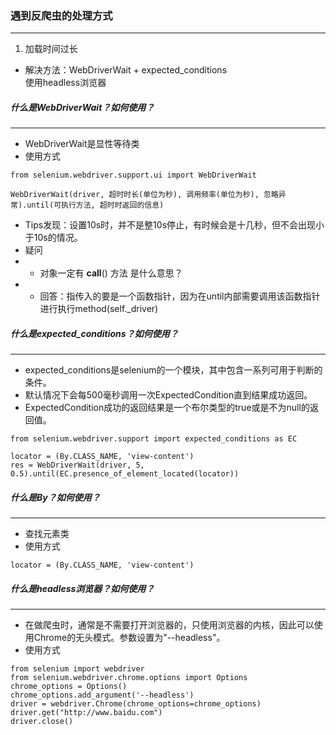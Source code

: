 ### 遇到反爬虫的处理方式
---
1. 加载时间过长
+ 解决方法：WebDriverWait + expected_conditions<br>
使用headless浏览器


##### 什么是WebDriverWait？如何使用？
---
+ WebDriverWait是显性等待类
+ 使用方式
```
from selenium.webdriver.support.ui import WebDriverWait

WebDriverWait(driver, 超时时长(单位为秒), 调用频率(单位为秒), 忽略异常).until(可执行方法, 超时时返回的信息)
```
+ Tips发现：设置10s时，并不是整10s停止，有时候会是十几秒，但不会出现小于10s的情况。
+ 疑问
+ + 对象一定有 __call__() 方法 是什么意思？
+ + 回答：指传入的要是一个函数指针，因为在until内部需要调用该函数指针进行执行method(self.\_driver)

##### 什么是expected_conditions？如何使用？
---
+ expected_conditions是selenium的一个模块，其中包含一系列可用于判断的条件。
+ 默认情况下会每500毫秒调用一次ExpectedCondition直到结果成功返回。
+ ExpectedCondition成功的返回结果是一个布尔类型的true或是不为null的返回值。
```
from selenium.webdriver.support import expected_conditions as EC

locator = (By.CLASS_NAME, 'view-content')
res = WebDriverWait(driver, 5, 0.5).until(EC.presence_of_element_located(locator))
```

##### 什么是By？如何使用？
---
+ 查找元素类
+ 使用方式
```
locator = (By.CLASS_NAME, 'view-content')
```

##### 什么是headless浏览器？如何使用？
---
+ 在做爬虫时，通常是不需要打开浏览器的，只使用浏览器的内核，因此可以使用Chrome的无头模式。参数设置为"--headless"。
+ 使用方式
```
from selenium import webdriver
from selenium.webdriver.chrome.options import Options
chrome_options = Options()
chrome_options.add_argument('--headless')
driver = webdriver.Chrome(chrome_options=chrome_options)
driver.get("http://www.baidu.com")
driver.close()
```
